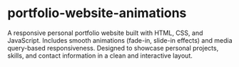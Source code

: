 # portfolio-website-animations
A responsive personal portfolio website built with HTML, CSS, and JavaScript. Includes smooth animations (fade-in, slide-in effects) and media query-based responsiveness. Designed to showcase personal projects, skills, and contact information in a clean and interactive layout.
